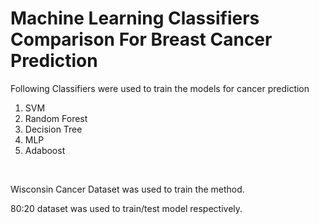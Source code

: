 # Machine Learning Classifiers Comparison For Breast Cancer Prediction <br>

Following Classifiers were used to train the models for cancer prediction <br>
1. SVM <br>
2. Random Forest <br>
3. Decision Tree <br>
4. MLP <br>
5. Adaboost <br>

<br>

Wisconsin  Cancer Dataset was used to train the method.
<br>

80:20 dataset was used to train/test model respectively.
